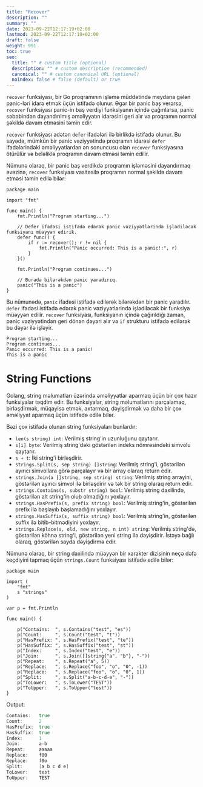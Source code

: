 ```yaml
---
title: "Recover"
description: ""
summary: ""
date: 2023-09-22T12:17:19+02:00
lastmod: 2023-09-22T12:17:19+02:00
draft: false
weight: 991
toc: true
seo:
  title: "" # custom title (optional)
  description: "" # custom description (recommended)
  canonical: "" # custom canonical URL (optional)
  noindex: false # false (default) or true
---
```



`recover` funksiyası, bir Go proqramının işləmə müddətində meydana gələn panic-ləri idarə etmək üçün istifadə olunur. Əgər bir panic baş verərsə, `recover` funksiyası panic-in baş verdiyi funksiyanın içində çağırılarsa, panic səbəbindən dayandırılmış əməliyyatın idarəsini geri alır və proqramın normal şəkildə davam etməsini təmin edir.

`recover` funksiyası adətən `defer` ifadələri ilə birlikdə istifadə olunur. Bu sayədə, mümkün bir panic vəziyyətində proqramın idarəsi `defer` ifadələrindəki əməliyyatlardan ən sonuncusu olan `recover` funksiyasına ötürülür və beləliklə proqramın davam etməsi təmin edilir.

Nümunə olaraq, bir panic baş verdikdə proqramın işləməsini dayandırmaq əvəzinə, `recover` funksiyası vasitəsilə proqramın normal şəkildə davam etməsi təmin edilə bilər:

```golang
package main

import "fmt"

func main() {
    fmt.Println("Program starting...")

    // Defer ifadəsi istifadə edərək panic vəziyyətlərində işlədiləcək funksiyanı müəyyən edirik.
    defer func() {
        if r := recover(); r != nil {
            fmt.Println("Panic occurred: This is a panic!:", r)
        }
    }()

    fmt.Println("Program continues...")

    // Burada bilərəkdən panic yaradırıq.
    panic("This is a panic")
}
```

Bu nümunədə, `panic` ifadəsi istifadə edilərək bilərəkdən bir panic yaradılır. `defer` ifadəsi istifadə edərək panic vəziyyətlərində işlədiləcək bir funksiya müəyyən edilir. `recover` funksiyası, funksiyanın içində çağırıldığı zaman, panic vəziyyətindən geri dönən dəyəri alır və `if` strukturu istifadə edilərək bu dəyər ilə işləyir.

```
Program starting...
Program continues...
Panic occurred: This is a panic!
This is a panic
```


# String Functions

Golang, string məlumatları üzərində əməliyyatlar aparmaq üçün bir çox hazır funksiyalar təqdim edir. Bu funksiyalar, string məlumatlarını parçalamaq, birləşdirmək, müqayisə etmək, axtarmaq, dəyişdirmək və daha bir çox əməliyyat aparmaq üçün istifadə edilə bilər.

Bəzi çox istifadə olunan string funksiyaları bunlardır:

- `len(s string) int`: Verilmiş string'in uzunluğunu qaytarır.
- `s[i] byte`: Verilmiş string'dəki göstərilən indeks nömrəsindəki simvolu qaytarır.
- `s + t`: İki string'i birləşdirir.
- `strings.Split(s, sep string) []string`: Verilmiş string'i, göstərilən ayırıcı simvollara görə parçalayır və bir array olaraq return edir.
- `strings.Join(a []string, sep string) string`: Verilmiş string arrayini, göstərilən ayırıcı simvol ilə birləşdirir və tək bir string olaraq return edir.
- `strings.Contains(s, substr string) bool`: Verilmiş string daxilində, göstərilən alt string'in olub olmadığını yoxlayır.
- `strings.HasPrefix(s, prefix string) bool`: Verilmiş string'in, göstərilən prefix ilə başlayıb başlamadığını yoxlayır.
- `strings.HasSuffix(s, suffix string) bool`: Verilmiş string'in, göstərilən suffix ilə bitib-bitmədiyini yoxlayır.
- `strings.Replace(s, old, new string, n int) string`: Verilmiş string'də, göstərilən köhnə string'i, göstərilən yeni string ilə dəyişdirir. İstəyə bağlı olaraq, göstərilən sayda dəyişdirmə edir.

Nümunə olaraq, bir string daxilində müəyyən bir xarakter dizisinin neçə dəfə keçdiyini tapmaq üçün `strings.Count` funksiyası istifadə edilə bilər:

```golang
package main

import (
    "fmt"
    s "strings"
)

var p = fmt.Println

func main() {

    p("Contains:  ", s.Contains("test", "es"))
    p("Count:     ", s.Count("test", "t"))
    p("HasPrefix: ", s.HasPrefix("test", "te"))
    p("HasSuffix: ", s.HasSuffix("test", "st"))
    p("Index:     ", s.Index("test", "e"))
    p("Join:      ", s.Join([]string{"a", "b"}, "-"))
    p("Repeat:    ", s.Repeat("a", 5))
    p("Replace:   ", s.Replace("foo", "o", "0", -1))
    p("Replace:   ", s.Replace("foo", "o", "0", 1))
    p("Split:     ", s.Split("a-b-c-d-e", "-"))
    p("ToLower:   ", s.ToLower("TEST"))
    p("ToUpper:   ", s.ToUpper("test"))
}
```

Output:

```go
Contains:   true
Count:      2
HasPrefix:  true
HasSuffix:  true
Index:      1
Join:       a-b
Repeat:     aaaaa
Replace:    f00
Replace:    f0o
Split:      [a b c d e]
ToLower:    test
ToUpper:    TEST
```
